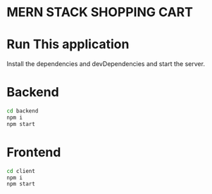 # MERN STACK SHOPPING CART

# Run This application
Install the dependencies and devDependencies and start the server.
# Backend
```sh
cd backend
npm i
npm start
```
# Frontend
```sh
cd client
npm i
npm start
```
